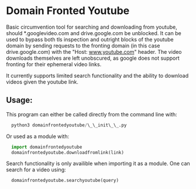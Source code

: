 
# Domain Fronted Youtube

Basic circumvention tool for searching and downloading from youtube, should \*.googlevideo.com and drive.google.com be unblocked. 
It can be used to bypass both tls inspection and outright blocks of the youtube domain by sending requests to 
the fronting domain (in this case drive.google.com) with the "Host: www.youtube.com" header. 
The video downloads themselves are left unobscured, as google does not support fronting for their ephemeral video 
links.

It currently supports limited search functionality and the ability to download videos given the youtube link.

## Usage:

This program can either be called directly from the command line with:

```python
  python3 domainfrontedyoutube/\_\_init\_\_.py
```

Or used as a module with:

```python
  import domainfrontedyoutube
  domainfrontedyoutube.downloadfromlink(link)
```

Search functionality is only availible when importing it as a module. One can search for a video using:

```python
  domainfrontedyoutube.searchyoutube(query)
```

